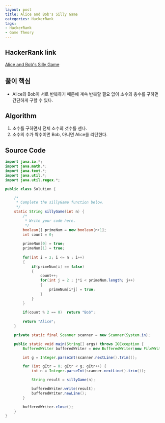 ```yaml
---
layout: post
title: Alice and Bob's Silly Game
categories: HackerRank
tags:
- HackerRank
- Game Theory
---
```


## **HackerRank link**
[Alice and Bob's Silly Game](https://www.hackerrank.com/challenges/alice-and-bobs-silly-game/problem)

## **풀이 핵심**
- Alice와 Bob이 서로 반복하기 때문에 계속 반복할 필요 없이 소수의 총수를 구하면 간단하게 구할 수 있다.

## **Algorithm**
1. 소수를 구하면서 전체 소수의 갯수를 센다.
2. 소수의 수가 짝수이면 Bob, 아니면 Alice를 리턴한다.

## **Source Code**
```java
import java.io.*;
import java.math.*;
import java.text.*;
import java.util.*;
import java.util.regex.*;

public class Solution {

    /*
     * Complete the sillyGame function below.
     */
    static String sillyGame(int n) {
        /*
         * Write your code here.
         */
		boolean[] primeNum = new boolean[n+1];
		int count = 0;
		
		primeNum[0] = true;
		primeNum[1] = true;
		
		for(int i = 2; i <= n ; i++)
		{
			if(primeNum[i] == false)
			{
				count++;
				for(int j = 2 ; j*i < primeNum.length; j++)
				{
					primeNum[i*j] = true;
				}
			}
		}
		
		if(count % 2 == 0)	return "Bob";
		
		return "Alice";
	}

    private static final Scanner scanner = new Scanner(System.in);

    public static void main(String[] args) throws IOException {
        BufferedWriter bufferedWriter = new BufferedWriter(new FileWriter(System.getenv("OUTPUT_PATH")));

        int g = Integer.parseInt(scanner.nextLine().trim());

        for (int gItr = 0; gItr < g; gItr++) {
            int n = Integer.parseInt(scanner.nextLine().trim());

            String result = sillyGame(n);

            bufferedWriter.write(result);
            bufferedWriter.newLine();
        }

        bufferedWriter.close();
    }
}
```

